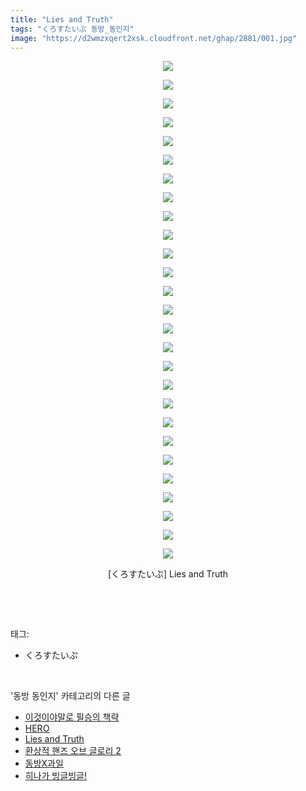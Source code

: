 ```yaml
---
title: "Lies and Truth"
tags: "くろすたいぷ 동방_동인지"
image: "https://d2wmzxqert2xsk.cloudfront.net/ghap/2881/001.jpg"
---
```

<div class="article">
<p style="text-align: center; clear: none; float: none;"><img src="{{ site.imgserver11 }}/ghap/2881/001.jpg"/></p>
<p style="text-align: center; clear: none; float: none;"><img src="{{ site.imgserver11 }}/ghap/2881/002.jpg"/></p>
<p style="text-align: center; clear: none; float: none;"><img src="{{ site.imgserver11 }}/ghap/2881/003.jpg"/></p>
<p style="text-align: center; clear: none; float: none;"><img src="{{ site.imgserver11 }}/ghap/2881/004.jpg"/></p>
<p style="text-align: center; clear: none; float: none;"><img src="{{ site.imgserver11 }}/ghap/2881/005.jpg"/></p>
<p style="text-align: center; clear: none; float: none;"><img src="{{ site.imgserver11 }}/ghap/2881/006.jpg"/></p>
<p style="text-align: center; clear: none; float: none;"><img src="{{ site.imgserver11 }}/ghap/2881/007.jpg"/></p>
<p style="text-align: center; clear: none; float: none;"><img src="{{ site.imgserver11 }}/ghap/2881/008.jpg"/></p>
<p style="text-align: center; clear: none; float: none;"><img src="{{ site.imgserver11 }}/ghap/2881/009.jpg"/></p>
<p style="text-align: center; clear: none; float: none;"><img src="{{ site.imgserver11 }}/ghap/2881/010.jpg"/></p>
<p style="text-align: center; clear: none; float: none;"><img src="{{ site.imgserver11 }}/ghap/2881/011.jpg"/></p>
<p style="text-align: center; clear: none; float: none;"><img src="{{ site.imgserver11 }}/ghap/2881/012.jpg"/></p>
<p style="text-align: center; clear: none; float: none;"><img src="{{ site.imgserver11 }}/ghap/2881/013.jpg"/></p>
<p style="text-align: center; clear: none; float: none;"><img src="{{ site.imgserver11 }}/ghap/2881/014.jpg"/></p>
<p style="text-align: center; clear: none; float: none;"><img src="{{ site.imgserver11 }}/ghap/2881/015.jpg"/></p>
<p style="text-align: center; clear: none; float: none;"><img src="{{ site.imgserver11 }}/ghap/2881/016.jpg"/></p>
<p style="text-align: center; clear: none; float: none;"><img src="{{ site.imgserver11 }}/ghap/2881/017.jpg"/></p>
<p style="text-align: center; clear: none; float: none;"><img src="{{ site.imgserver11 }}/ghap/2881/018.jpg"/></p>
<p style="text-align: center; clear: none; float: none;"><img src="{{ site.imgserver11 }}/ghap/2881/019.jpg"/></p>
<p style="text-align: center; clear: none; float: none;"><img src="{{ site.imgserver11 }}/ghap/2881/020.jpg"/></p>
<p style="text-align: center; clear: none; float: none;"><img src="{{ site.imgserver11 }}/ghap/2881/021.jpg"/></p>
<p style="text-align: center; clear: none; float: none;"><img src="{{ site.imgserver11 }}/ghap/2881/022.jpg"/></p>
<p style="text-align: center; clear: none; float: none;"><img src="{{ site.imgserver11 }}/ghap/2881/023.jpg"/></p>
<p style="text-align: center; clear: none; float: none;"><img src="{{ site.imgserver11 }}/ghap/2881/024.jpg"/></p>
<p style="text-align: center; clear: none; float: none;"><img src="{{ site.imgserver11 }}/ghap/2881/025.jpg"/></p>
<p style="text-align: center; clear: none; float: none;"><img src="{{ site.imgserver11 }}/ghap/2881/026.jpg"/></p>
<p style="text-align: center; clear: none; float: none;"><img src="{{ site.imgserver11 }}/ghap/2881/027.jpg"/></p>
<p style="text-align: center; clear: none; float: none;">[くろすたいぷ] Lies and Truth</p>
<p><br/></p>
</div><br/>
<div class="tagTrail">
<p>태그: </p>
<ul>
<li>くろすたいぷ</li>
</ul>
</div><br/>
<div class="another">
<p>'동방 동인지' 카테고리의 다른 글</p>
<ul>
<li><a href="/ghap_2883">이것이야말로 필승의 책략</a></li>
<li><a href="/ghap_2882">HERO</a></li>
<li><a href="/ghap_2881">Lies and Truth</a></li>
<li><a href="/ghap_2880">환상적 핸즈 오브 글로리 2</a></li>
<li><a href="/ghap_2879">동방X과일</a></li>
<li><a href="/ghap_2878">히나가 빙글빙글!</a></li>
</ul>
</div><br/>
<div class="cb_module cb_fluid">
<div class="cb_wrt cb_profile">
</div><!-- commentList close -->
</div><br/>
